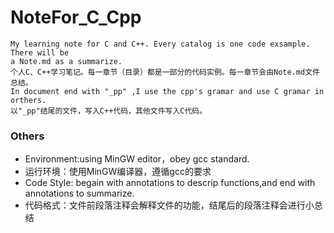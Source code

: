 # NoteFor_C_Cpp
```
My learning note for C and C++. Every catalog is one code exsample. There will be
a Note.md as a summarize.
个人C、C++学习笔记。每一章节（目录）都是一部分的代码实例。每一章节会由Note.md文件总结。
In document end with "_pp" ,I use the cpp's gramar and use C gramar in orthers.
以"_pp"结尾的文件，写入C++代码，其他文件写入C代码。
```
### Others
* Environment:using MinGW editor，obey gcc standard.
* 运行环境：使用MinGW编译器，遵循gcc的要求
* Code Style: begain with annotations to descrip functions,and end with annotations to summarize.
* 代码格式：文件前段落注释会解释文件的功能，结尾后的段落注释会进行小总结
